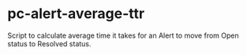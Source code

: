# pc-alert-average-ttr
Script to calculate average time it takes for an Alert to move from Open status to Resolved status.
